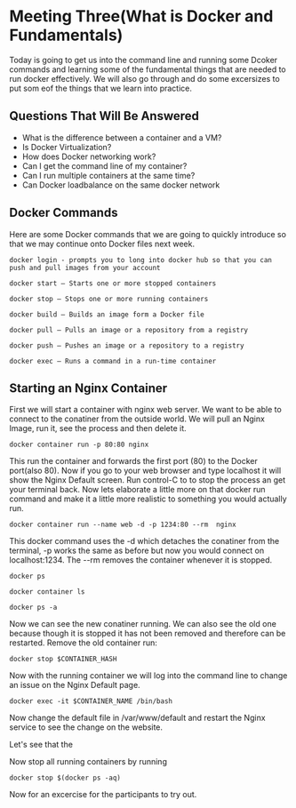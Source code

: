 # Meeting Three(What is Docker and Fundamentals)
Today is going to get us into the command line and running some Dcoker commands and learning some of the fundamental things that are needed to run docker effectively. We will also go through and do some excersizes to put som eof the things that we learn into practice. 

## Questions That Will Be Answered
* What is the difference between a container and a VM?
* Is Docker Virtualization?
* How does Docker networking work?
* Can I get the command line of my container?
* Can I run multiple containers at the same time?
* Can Docker loadbalance on the same docker network


## Docker Commands 

Here are some Docker commands that we are going to quickly introduce so that we may continue onto Docker files next week.

    docker login - prompts you to long into docker hub so that you can push and pull images from your account

    docker start – Starts one or more stopped containers

    docker stop – Stops one or more running containers

    docker build – Builds an image form a Docker file

    docker pull – Pulls an image or a repository from a registry

    docker push – Pushes an image or a repository to a registry

    docker exec – Runs a command in a run-time container

## Starting an Nginx Container
First we will start a container with nginx web server. We want to be able to connect to the conatiner from the outside world. We will pull an Nginx Image, run it, see the process and then delete it. 

    docker container run -p 80:80 nginx

This run the container and forwards the first port (80) to the Docker port(also 80). Now if you go to your web browser and type localhost it will show the Nginx Default screen. Run control-C to to stop the process an get your terminal back. Now lets elaborate a little more on that docker run command and make it a little more realistic to something you would actually run.

    docker container run --name web -d -p 1234:80 --rm  nginx 

This docker command uses the -d which detaches the conatiner from the terminal, -p works the same as before but now you would connect on localhost:1234. The --rm removes the container whenever it is stopped.

    docker ps

    docker container ls

    docker ps -a

Now we can see the new conatiner running. We can also see the old one because though it is stopped it has not been removed and therefore can be restarted. Remove the old container run: 

    docker stop $CONTAINER_HASH

Now with the running container we will log into the command line to change an issue on the Nginx Default page.

    docker exec -it $CONTAINER_NAME /bin/bash

Now change the default file in /var/www/default and restart the Nginx service to see the change on the website.

Let's see that the 

Now stop all running containers by running 

    docker stop $(docker ps -aq)

Now for an excercise for the participants to try out. 

 



